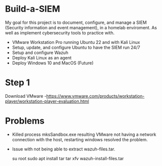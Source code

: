 # Build-a-SIEM
My goal for this project is to document, configure, and manage a SIEM (Security information and event management), in a homelab enviroment. As well as implement cybersecurity tools to practice with. 
- VMware Workstation Pro running Ubuntu 22 and with Kali Linux 
- Setup, update, and configure Ubuntu to have the SIEM run 24/7
- Setup and configure Wazuh
- Deploy Kali Linux as an agent
- Deploy Windows 10 and MacOS (Future)

# Step 1
Download VMware 
-https://www.vmware.com/products/workstation-player/workstation-player-evaluation.html
  










# Problems 

- Killed process mksSandbox.exe resulting VMware not having a network connection with the host, restarting windows resolved the problem.
- Issue with not being able to extract wazuh-files.tar.

  su root
  sudo apt install tar
  tar xfv wazuh-install-files.tar
